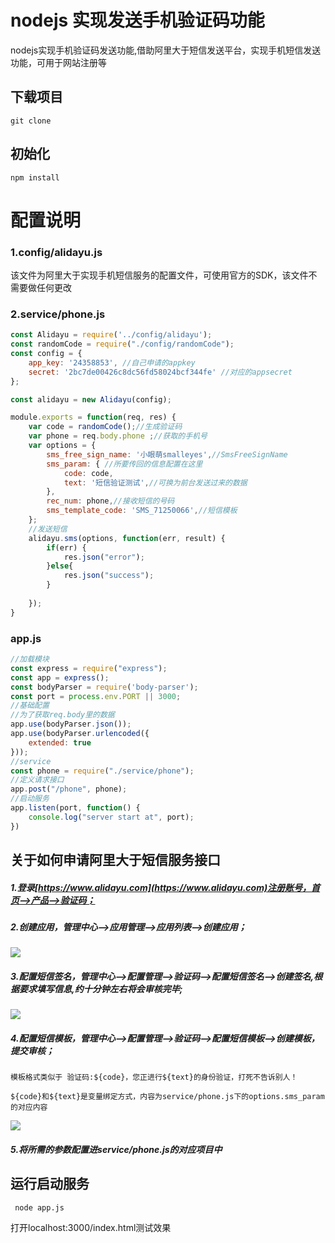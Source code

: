 # nodejs 实现发送手机验证码功能
nodejs实现手机验证码发送功能,借助阿里大于短信发送平台，实现手机短信发送功能，可用于网站注册等

## 下载项目
```
git clone 
```
## 初始化
```
npm install
```

# 配置说明
### 1.config/alidayu.js
该文件为阿里大于实现手机短信服务的配置文件，可使用官方的SDK，该文件不需要做任何更改
### 2.service/phone.js
```javascript
const Alidayu = require('../config/alidayu');
const randomCode = require("./config/randomCode");
const config = {
	app_key: '24358853', //自己申请的appkey
	secret: '2bc7de00426c8dc56fd58024bcf344fe' //对应的appsecret
};

const alidayu = new Alidayu(config);

module.exports = function(req, res) {
	var code = randomCode();//生成验证码
	var phone = req.body.phone ;//获取的手机号
	var options = {
		sms_free_sign_name: '小眼萌smalleyes',//SmsFreeSignName
		sms_param: { //所要传回的信息配置在这里
			code: code,
			text: '短信验证测试',//可换为前台发送过来的数据
		},
		rec_num: phone,//接收短信的号码
		sms_template_code: 'SMS_71250066',//短信模板
	};
	//发送短信
	alidayu.sms(options, function(err, result) {
		if(err) {
			res.json("error");
		}else{
			res.json("success");
		}
		
	});
}
```
### app.js
```javascript
//加载模块
const express = require("express");
const app = express();
const bodyParser = require('body-parser');
const port = process.env.PORT || 3000;
//基础配置
//为了获取req.body里的数据
app.use(bodyParser.json());
app.use(bodyParser.urlencoded({
	extended: true
}));
//service
const phone = require("./service/phone");
//定义请求接口
app.post("/phone", phone);
//启动服务
app.listen(port, function() {
	console.log("server start at", port);
})
```
## 关于如何申请阿里大于短信服务接口
##### 1.登录[https://www.alidayu.com](https://www.alidayu.com)注册账号，首页-->产品-->验证码；
##### 2.创建应用，管理中心-->应用管理-->应用列表-->创建应用；
![](./verificationCode/static/img/01.jpg)
##### 3.配置短信签名，管理中心-->配置管理-->验证码-->配置短信签名-->创建签名,根据要求填写信息,约十分钟左右将会审核完毕;
![](./verificationCode/static/img/01.jpg)
##### 4.配置短信模板，管理中心-->配置管理-->验证码-->配置短信模板-->创建模板，提交审核；

```
模板格式类似于 验证码:${code}，您正进行${text}的身份验证，打死不告诉别人！

${code}和${text}是变量绑定方式，内容为service/phone.js下的options.sms_param的对应内容
```
![](./verificationCode/static/img/01.jpg)
##### 5.将所需的参数配置进service/phone.js的对应项目中

## 运行启动服务
```
 node app.js
```
打开localhost:3000/index.html测试效果









